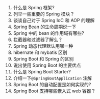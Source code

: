 1.  什么是 Spring 框架?
2.  列举一些重要的 Spring 模块？
3.  谈谈自己对于 Spring IoC 和 AOP 的理解
4.  Spring Bean 的生命周期说一下
5.  Spring 中的 bean 的作用域有哪些?
6.  拦截器和过滤器了解么？
7.  Spring 动态代理默认用哪一种
8.  hibernate 和 mybatis 区别
9.  Spring Boot 和 Spring 的区别
10.  说出使用 Spring Boot 的主要优点
11.  什么是 Spring Boot Starter?
12.  介绍一下`@SpringBootApplication` 注解
13.  Spring Boot 的自动配置是如何实现的?
14.  Spring Boot 支持哪些嵌入式 web 容器？